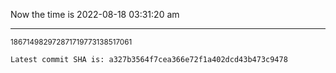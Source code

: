 Now the time is 2022-08-18 03:31:20 am

---

<small>186714982972871719773138517061</small>

```txt
Latest commit SHA is: a327b3564f7cea366e72f1a402dcd43b473c9478
```
